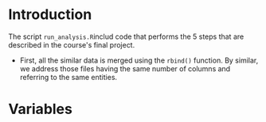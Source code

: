 # Introduction

The script `run_analysis.R`includ code that performs the 5 steps that are described in the course's final project.


* First, all the similar data is merged using the `rbind()` function. By similar, we address those files having the same number of columns and referring to the same entities.




# Variables